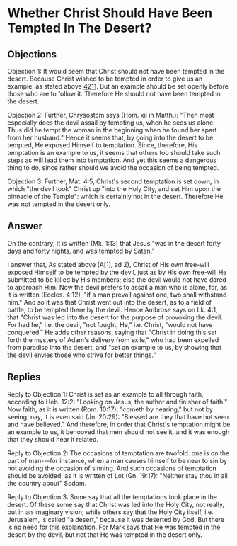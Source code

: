 # Whether Christ Should Have Been Tempted In The Desert?

## Objections

Objection 1: It would seem that Christ should not have been tempted in the desert. Because Christ wished to be tempted in order to give us an example, as stated above [4211](A[1]). But an example should be set openly before those who are to follow it. Therefore He should not have been tempted in the desert.

Objection 2: Further, Chrysostom says (Hom. xii in Matth.): "Then most especially does the devil assail by tempting us, when he sees us alone. Thus did he tempt the woman in the beginning when he found her apart from her husband." Hence it seems that, by going into the desert to be tempted, He exposed Himself to temptation. Since, therefore, His temptation is an example to us, it seems that others too should take such steps as will lead them into temptation. And yet this seems a dangerous thing to do, since rather should we avoid the occasion of being tempted.

Objection 3: Further, Mat. 4:5, Christ's second temptation is set down, in which "the devil took" Christ up "into the Holy City, and set Him upon the pinnacle of the Temple": which is certainly not in the desert. Therefore He was not tempted in the desert only.

## Answer

On the contrary, It is written (Mk. 1:13) that Jesus "was in the desert forty days and forty nights, and was tempted by Satan."

I answer that, As stated above (A[1], ad 2), Christ of His own free-will exposed Himself to be tempted by the devil, just as by His own free-will He submitted to be killed by His members; else the devil would not have dared to approach Him. Now the devil prefers to assail a man who is alone, for, as it is written (Eccles. 4:12), "if a man prevail against one, two shall withstand him." And so it was that Christ went out into the desert, as to a field of battle, to be tempted there by the devil. Hence Ambrose says on Lk. 4:1, that "Christ was led into the desert for the purpose of provoking the devil. For had he," i.e. the devil, "not fought, He," i.e. Christ, "would not have conquered." He adds other reasons, saying that "Christ in doing this set forth the mystery of Adam's delivery from exile," who had been expelled from paradise into the desert, and "set an example to us, by showing that the devil envies those who strive for better things."

## Replies

Reply to Objection 1: Christ is set as an example to all through faith, according to Heb. 12:2: "Looking on Jesus, the author and finisher of faith." Now faith, as it is written (Rom. 10:17), "cometh by hearing," but not by seeing: nay, it is even said (Jn. 20:29): "Blessed are they that have not seen and have believed." And therefore, in order that Christ's temptation might be an example to us, it behooved that men should not see it, and it was enough that they should hear it related.

Reply to Objection 2: The occasions of temptation are twofold. one is on the part of man---for instance, when a man causes himself to be near to sin by not avoiding the occasion of sinning. And such occasions of temptation should be avoided, as it is written of Lot (Gn. 19:17): "Neither stay thou in all the country about" Sodom.

Reply to Objection 3: Some say that all the temptations took place in the desert. Of these some say that Christ was led into the Holy City, not really, but in an imaginary vision; while others say that the Holy City itself, i.e. Jerusalem, is called "a desert," because it was deserted by God. But there is no need for this explanation. For Mark says that He was tempted in the desert by the devil, but not that He was tempted in the desert only.